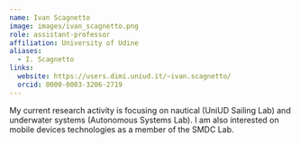 ```yaml
---
name: Ivan Scagnetto
image: images/ivan_scagnetto.png
role: assistant-professor
affiliation: University of Udine
aliases:
  - I. Scagnetto
links:
  website: https://users.dimi.uniud.it/~ivan.scagnetto/
  orcid: 0000-0003-3206-2719
---
```


My current research activity is focusing on nautical (UniUD Sailing Lab) and underwater systems (Autonomous Systems Lab). I am also interested on mobile devices technologies as a member of the SMDC Lab.